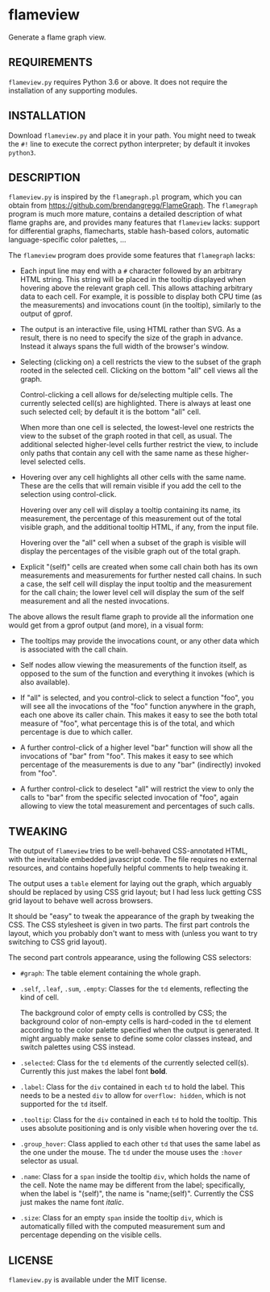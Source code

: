 # flameview
Generate a flame graph view.

## REQUIREMENTS

`flameview.py` requires Python 3.6 or above. It does not require the installation
of any supporting modules.

## INSTALLATION

Download `flameview.py` and place it in your path. You might need to tweak the
`#!` line to execute the correct python interpreter; by default it invokes
`python3`.

## DESCRIPTION

`flameview.py` is inspired by the `flamegraph.pl` program, which you can obtain
from https://github.com/brendangregg/FlameGraph. The `flamegraph` program is
much more mature, contains a detailed description of what flame graphs are, and
provides many features that `flameview` lacks: support for differential graphs,
flamecharts, stable hash-based colors, automatic language-specific color
palettes, ...

The `flameview` program does provide some features that `flamegraph` lacks:

* Each input line may end with a `#` character followed by an arbitrary HTML
  string. This string will be placed in the tooltip displayed when hovering
  above the relevant graph cell. This allows attaching arbitrary data to each
  cell. For example, it is possible to display both CPU time (as the
  measurements) and invocations count (in the tooltip), similarly to the output
  of gprof.

* The output is an interactive file, using HTML rather than SVG. As a result,
  there is no need to specify the size of the graph in advance. Instead it
  always spans the full width of the browser's window.

* Selecting (clicking on) a cell restricts the view to the subset of the graph
  rooted in the selected cell. Clicking on the bottom "all" cell views all the
  graph.

  Control-clicking a cell allows for de/selecting multiple cells. The currently
  selected cell(s) are highlighted. There is always at least one such selected
  cell; by default it is the bottom "all" cell.

  When more than one cell is selected, the lowest-level one restricts the view
  to the subset of the graph rooted in that cell, as usual. The additional
  selected higher-level cells further restrict the view, to include only paths
  that contain any cell with the same name as these higher-level selected cells.

* Hovering over any cell highlights all other cells with the same name. These
  are the cells that will remain visible if you add the cell to the selection
  using control-click.

  Hovering over any cell will display a tooltip containing its name, its
  measurement, the percentage of this measurement out of the total visible
  graph, and the additional tooltip HTML, if any, from the input file.

  Hovering over the "all" cell when a subset of the graph is visible will
  display the percentages of the visible graph out of the total graph.

* Explicit "(self)" cells are created when some call chain both has its own
  measurements and measurements for further nested call chains. In such a case,
  the self cell will display the input tooltip and the measurement for the call
  chain; the lower level cell will display the sum of the self measurement and
  all the nested invocations.

The above allows the result flame graph to provide all the information one would
get from a gprof output (and more), in a visual form:

* The tooltips may provide the invocations count, or any other data which is
  associated with the call chain.

* Self nodes allow viewing the measurements of the function itself, as opposed
  to the sum of the function and everything it invokes (which is also
  available).

* If "all" is selected, and you control-click to select a function "foo", you
  will see all the invocations of the "foo" function anywhere in the graph, each
  one above its caller chain. This makes it easy to see the both total measure
  of "foo", what percentage this is of the total, and which percentage is due to
  which caller.

* A further control-click of a higher level "bar" function will show all the
  invocations of "bar" from "foo". This makes it easy to see which percentage of
  the measurements is due to any "bar" (indirectly) invoked from "foo".

* A further control-click to deselect "all" will restrict the view to only the
  calls to "bar" from the specific selected invocation of "foo", again allowing
  to view the total measurement and percentages of such calls.

TWEAKING
--------

The output of `flameview` tries to be well-behaved CSS-annotated HTML,
with the inevitable embedded javascript code. The file requires no external
resources, and contains hopefully helpful comments to help tweaking it.

The output uses a `table` element for laying out the graph, which arguably
should be replaced by using CSS grid layout; but I had less luck getting CSS
grid layout to behave well across browsers.

It should be "easy" to tweak the appearance of the graph by tweaking the CSS.
The CSS stylesheet is given in two parts. The first part controls the layout,
which you probably don't want to mess with (unless you want to try switching
to CSS grid layout).

The second part controls appearance, using the following CSS selectors:

* `#graph`: The table element containing the whole graph.

* `.self`, `.leaf`, `.sum`, `.empty`: Classes for the `td` elements,
  reflecting the kind of cell.

  The background color of empty cells is controlled by CSS; the background color
  of non-empty cells is hard-coded in the `td` element according to the color
  palette specified when the output is generated. It might arguably make sense
  to define some color classes instead, and switch palettes using CSS instead.

* `.selected`: Class for the `td` elements of the currently selected cell(s).
  Currently this just makes the label font **bold**.

* `.label`: Class for the `div` contained in each `td` to hold the label.
  This needs to be a nested `div` to allow for `overflow: hidden`, which
  is not supported for the `td` itself.

* `.tooltip`: Class for the `div` contained in each `td` to hold the tooltip.
  This uses absolute positioning and is only visible when hovering over the `td`.

* `.group_hover`: Class applied to each other `td` that uses the same label as
  the one under the mouse. The `td` under the mouse uses the `:hover` selector
  as usual.

* `.name`: Class for a `span` inside the tooltip `div`, which holds the name
  of the cell. Note the name may be different from the label; specifically,
  when the label is "(self)", the name is "name;(self)". Currently the CSS
  just makes the name font *italic*.

* `.size`: Class for an empty `span` inside the tooltip `div`, which is
  automatically filled with the computed measurement sum and percentage
  depending on the visible cells.

## LICENSE

`flameview.py` is available under the MIT license.
